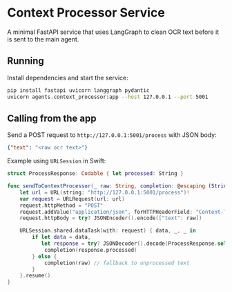 # Context Processor Service

A minimal FastAPI service that uses LangGraph to clean OCR text before it is sent to the main agent.

## Running

Install dependencies and start the service:

```bash
pip install fastapi uvicorn langgraph pydantic
uvicorn agents.context_processor:app --host 127.0.0.1 --port 5001
```

## Calling from the app

Send a POST request to `http://127.0.0.1:5001/process` with JSON body:

```json
{"text": "<raw ocr text>"}
```

Example using `URLSession` in Swift:

```swift
struct ProcessResponse: Codable { let processed: String }

func sendToContextProcessor(_ raw: String, completion: @escaping (String) -> Void) {
    let url = URL(string: "http://127.0.0.1:5001/process")!
    var request = URLRequest(url: url)
    request.httpMethod = "POST"
    request.addValue("application/json", forHTTPHeaderField: "Content-Type")
    request.httpBody = try? JSONEncoder().encode(["text": raw])

    URLSession.shared.dataTask(with: request) { data, _, _ in
        if let data = data,
           let response = try? JSONDecoder().decode(ProcessResponse.self, from: data) {
            completion(response.processed)
        } else {
            completion(raw) // fallback to unprocessed text
        }
    }.resume()
}
```
